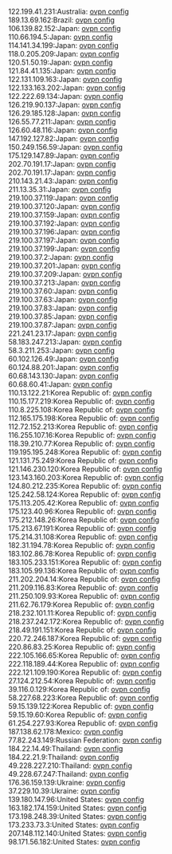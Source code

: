 122.199.41.231:Australia: [ovpn config](vpn/122_199_41_231.ovpn)  
189.13.69.162:Brazil: [ovpn config](vpn/189_13_69_162.ovpn)  
106.139.82.152:Japan: [ovpn config](vpn/106_139_82_152.ovpn)  
110.66.194.5:Japan: [ovpn config](vpn/110_66_194_5.ovpn)  
114.141.34.199:Japan: [ovpn config](vpn/114_141_34_199.ovpn)  
118.0.205.209:Japan: [ovpn config](vpn/118_0_205_209.ovpn)  
120.51.50.19:Japan: [ovpn config](vpn/120_51_50_19.ovpn)  
121.84.41.135:Japan: [ovpn config](vpn/121_84_41_135.ovpn)  
122.131.109.163:Japan: [ovpn config](vpn/122_131_109_163.ovpn)  
122.133.163.202:Japan: [ovpn config](vpn/122_133_163_202.ovpn)  
122.222.69.134:Japan: [ovpn config](vpn/122_222_69_134.ovpn)  
126.219.90.137:Japan: [ovpn config](vpn/126_219_90_137.ovpn)  
126.29.185.128:Japan: [ovpn config](vpn/126_29_185_128.ovpn)  
126.55.77.211:Japan: [ovpn config](vpn/126_55_77_211.ovpn)  
126.60.48.116:Japan: [ovpn config](vpn/126_60_48_116.ovpn)  
147.192.127.82:Japan: [ovpn config](vpn/147_192_127_82.ovpn)  
150.249.156.59:Japan: [ovpn config](vpn/150_249_156_59.ovpn)  
175.129.147.89:Japan: [ovpn config](vpn/175_129_147_89.ovpn)  
202.70.191.17:Japan: [ovpn config](vpn/202_70_191_17.ovpn)  
202.70.191.17:Japan: [ovpn config](vpn/202_70_191_17.ovpn)  
210.143.21.43:Japan: [ovpn config](vpn/210_143_21_43.ovpn)  
211.13.35.31:Japan: [ovpn config](vpn/211_13_35_31.ovpn)  
219.100.37.119:Japan: [ovpn config](vpn/219_100_37_119.ovpn)  
219.100.37.120:Japan: [ovpn config](vpn/219_100_37_120.ovpn)  
219.100.37.159:Japan: [ovpn config](vpn/219_100_37_159.ovpn)  
219.100.37.192:Japan: [ovpn config](vpn/219_100_37_192.ovpn)  
219.100.37.196:Japan: [ovpn config](vpn/219_100_37_196.ovpn)  
219.100.37.197:Japan: [ovpn config](vpn/219_100_37_197.ovpn)  
219.100.37.199:Japan: [ovpn config](vpn/219_100_37_199.ovpn)  
219.100.37.2:Japan: [ovpn config](vpn/219_100_37_2.ovpn)  
219.100.37.201:Japan: [ovpn config](vpn/219_100_37_201.ovpn)  
219.100.37.209:Japan: [ovpn config](vpn/219_100_37_209.ovpn)  
219.100.37.213:Japan: [ovpn config](vpn/219_100_37_213.ovpn)  
219.100.37.60:Japan: [ovpn config](vpn/219_100_37_60.ovpn)  
219.100.37.63:Japan: [ovpn config](vpn/219_100_37_63.ovpn)  
219.100.37.83:Japan: [ovpn config](vpn/219_100_37_83.ovpn)  
219.100.37.85:Japan: [ovpn config](vpn/219_100_37_85.ovpn)  
219.100.37.87:Japan: [ovpn config](vpn/219_100_37_87.ovpn)  
221.241.23.17:Japan: [ovpn config](vpn/221_241_23_17.ovpn)  
58.183.247.213:Japan: [ovpn config](vpn/58_183_247_213.ovpn)  
58.3.211.253:Japan: [ovpn config](vpn/58_3_211_253.ovpn)  
60.102.126.49:Japan: [ovpn config](vpn/60_102_126_49.ovpn)  
60.124.88.201:Japan: [ovpn config](vpn/60_124_88_201.ovpn)  
60.68.143.130:Japan: [ovpn config](vpn/60_68_143_130.ovpn)  
60.68.60.41:Japan: [ovpn config](vpn/60_68_60_41.ovpn)  
110.13.122.21:Korea Republic of: [ovpn config](vpn/110_13_122_21.ovpn)  
110.15.177.219:Korea Republic of: [ovpn config](vpn/110_15_177_219.ovpn)  
110.8.225.108:Korea Republic of: [ovpn config](vpn/110_8_225_108.ovpn)  
112.165.175.198:Korea Republic of: [ovpn config](vpn/112_165_175_198.ovpn)  
112.72.152.213:Korea Republic of: [ovpn config](vpn/112_72_152_213.ovpn)  
116.255.107.16:Korea Republic of: [ovpn config](vpn/116_255_107_16.ovpn)  
118.39.210.77:Korea Republic of: [ovpn config](vpn/118_39_210_77.ovpn)  
119.195.195.248:Korea Republic of: [ovpn config](vpn/119_195_195_248.ovpn)  
121.131.75.249:Korea Republic of: [ovpn config](vpn/121_131_75_249.ovpn)  
121.146.230.120:Korea Republic of: [ovpn config](vpn/121_146_230_120.ovpn)  
123.143.160.203:Korea Republic of: [ovpn config](vpn/123_143_160_203.ovpn)  
124.80.212.235:Korea Republic of: [ovpn config](vpn/124_80_212_235.ovpn)  
125.242.58.124:Korea Republic of: [ovpn config](vpn/125_242_58_124.ovpn)  
175.113.205.42:Korea Republic of: [ovpn config](vpn/175_113_205_42.ovpn)  
175.123.40.96:Korea Republic of: [ovpn config](vpn/175_123_40_96.ovpn)  
175.212.148.26:Korea Republic of: [ovpn config](vpn/175_212_148_26.ovpn)  
175.213.67.191:Korea Republic of: [ovpn config](vpn/175_213_67_191.ovpn)  
175.214.31.108:Korea Republic of: [ovpn config](vpn/175_214_31_108.ovpn)  
182.31.194.78:Korea Republic of: [ovpn config](vpn/182_31_194_78.ovpn)  
183.102.86.78:Korea Republic of: [ovpn config](vpn/183_102_86_78.ovpn)  
183.105.233.151:Korea Republic of: [ovpn config](vpn/183_105_233_151.ovpn)  
183.105.99.136:Korea Republic of: [ovpn config](vpn/183_105_99_136.ovpn)  
211.202.204.14:Korea Republic of: [ovpn config](vpn/211_202_204_14.ovpn)  
211.209.116.83:Korea Republic of: [ovpn config](vpn/211_209_116_83.ovpn)  
211.250.109.93:Korea Republic of: [ovpn config](vpn/211_250_109_93.ovpn)  
211.62.76.179:Korea Republic of: [ovpn config](vpn/211_62_76_179.ovpn)  
218.232.101.11:Korea Republic of: [ovpn config](vpn/218_232_101_11.ovpn)  
218.237.242.172:Korea Republic of: [ovpn config](vpn/218_237_242_172.ovpn)  
218.49.191.151:Korea Republic of: [ovpn config](vpn/218_49_191_151.ovpn)  
220.72.246.187:Korea Republic of: [ovpn config](vpn/220_72_246_187.ovpn)  
220.86.83.25:Korea Republic of: [ovpn config](vpn/220_86_83_25.ovpn)  
222.105.166.65:Korea Republic of: [ovpn config](vpn/222_105_166_65.ovpn)  
222.118.189.44:Korea Republic of: [ovpn config](vpn/222_118_189_44.ovpn)  
222.121.109.190:Korea Republic of: [ovpn config](vpn/222_121_109_190.ovpn)  
27.124.212.54:Korea Republic of: [ovpn config](vpn/27_124_212_54.ovpn)  
39.116.0.129:Korea Republic of: [ovpn config](vpn/39_116_0_129.ovpn)  
58.227.68.223:Korea Republic of: [ovpn config](vpn/58_227_68_223.ovpn)  
59.15.139.122:Korea Republic of: [ovpn config](vpn/59_15_139_122.ovpn)  
59.15.19.60:Korea Republic of: [ovpn config](vpn/59_15_19_60.ovpn)  
61.254.227.93:Korea Republic of: [ovpn config](vpn/61_254_227_93.ovpn)  
187.138.62.178:Mexico: [ovpn config](vpn/187_138_62_178.ovpn)  
77.82.243.149:Russian Federation: [ovpn config](vpn/77_82_243_149.ovpn)  
184.22.14.49:Thailand: [ovpn config](vpn/184_22_14_49.ovpn)  
184.22.21.9:Thailand: [ovpn config](vpn/184_22_21_9.ovpn)  
49.228.227.210:Thailand: [ovpn config](vpn/49_228_227_210.ovpn)  
49.228.67.247:Thailand: [ovpn config](vpn/49_228_67_247.ovpn)  
176.36.159.139:Ukraine: [ovpn config](vpn/176_36_159_139.ovpn)  
37.229.10.39:Ukraine: [ovpn config](vpn/37_229_10_39.ovpn)  
139.180.147.96:United States: [ovpn config](vpn/139_180_147_96.ovpn)  
163.182.174.159:United States: [ovpn config](vpn/163_182_174_159.ovpn)  
173.198.248.39:United States: [ovpn config](vpn/173_198_248_39.ovpn)  
173.233.73.3:United States: [ovpn config](vpn/173_233_73_3.ovpn)  
207.148.112.140:United States: [ovpn config](vpn/207_148_112_140.ovpn)  
98.171.56.182:United States: [ovpn config](vpn/98_171_56_182.ovpn)  

